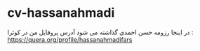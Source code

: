 # cv-hassanahmadi
در اینجا رزومه حسن احمدی گذاشته می شود
آدرس پروفایل من در کوئرا :
https://quera.org/profile/hassanahmadifars
